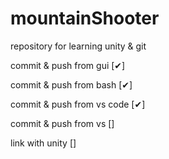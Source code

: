 # mountainShooter


repository for learning unity & git

commit & push from gui [✔]

commit & push from bash [✔]

commit & push from vs code [✔]

commit & push from vs []

link with unity []
